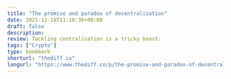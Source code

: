 ```yaml
---
title: "The promise and paradox of decentralization"
date: 2021-12-18T11:10:36+08:00
draft: false
description: 
review: Tackling centralisation is a tricky beast.
tags: ["Crypto"]
type: bookmark
shorturl: "thediff.co"
longurl: "https://www.thediff.co/p/the-promise-and-paradox-of-decentralization"
---
```

